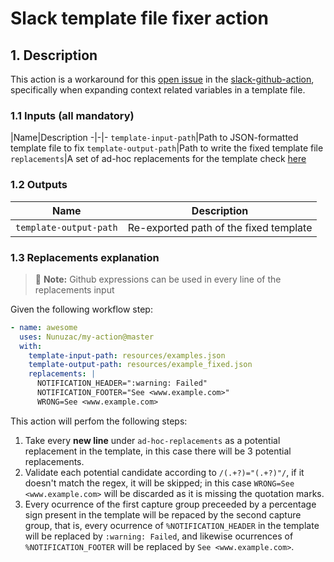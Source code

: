 Slack template file fixer action
================================

## 1. Description

This action is a workaround for this [open issue](https://github.com/slackapi/slack-github-action/issues/84) in the [slack-github-action](https://github.com/slackapi/slack-github-action), specifically when expanding context related variables in a template file.

### 1.1 Inputs (all mandatory)

|Name|Description
-|-|-
`template-input-path`|Path to JSON-formatted template file to fix
`template-output-path`|Path to write the fixed template file
`replacements`|A set of ad-hoc replacements for the template check [here](#13-replacements-explanation)

### 1.2 Outputs

|Name|Description|
-|-|
`template-output-path`|Re-exported path of the fixed template

### 1.3 Replacements explanation

> :memo: **Note:** Github expressions can be used in every line of the 
> replacements input

Given the following workflow step:

``` yaml
- name: awesome
  uses: Nunuzac/my-action@master
  with:
    template-input-path: resources/examples.json
    template-output-path: resources/example_fixed.json
    replacements: |
      NOTIFICATION_HEADER=":warning: Failed"
      NOTIFICATION_FOOTER="See <www.example.com>"
      WRONG=See <www.example.com>
```

This action will perfom the following steps:

1. Take every **new line** under `ad-hoc-replacements` as a potential replacement in the template, in this case there will be 3 potential replacements.
2. Validate each potential candidate according to `/(.+?)="(.+?)"/`, if it doesn't match the regex, it will be skipped; in this case `WRONG=See <www.example.com>` will be discarded as it is missing the quotation marks.
3. Every ocurrence of the first capture group preceeded by a percentage sign present in the template will be repaced by the second capture group, that is, every ocurrence of `%NOTIFICATION_HEADER` in the template will be replaced by `:warning: Failed`, and likewise ocurrences of `%NOTIFICATION_FOOTER` will be replaced by `See <www.example.com>`.